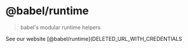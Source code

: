 # @babel/runtime

> babel's modular runtime helpers

See our website [@babel/runtime](DELETED_URL_WITH_CREDENTIALS